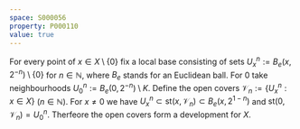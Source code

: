 ```yaml
---
space: S000056
property: P000110
value: true
---
```


For every point of $x\in X\setminus\{0\}$ fix a local base consisting of sets $U^n_x:= B_e(x,2^{-n})\setminus\{0\}$ for $n\in\mathbb N$, where $B_e$ stands for an Euclidean ball. For $0$ take neighbourhoods $U^n_0:=B_e(0,2^{-n})\setminus K$.
Define the open covers $\mathscr V_n:=\{U_x^n:x\in X\}$ ($n\in\mathbb N$).
For $x\neq 0$ we have $U_x^n\subset \mathrm{st}(x,\mathscr V_n)\subset B_e(x,2^{1-n})$ and $\mathrm{st}(0,\mathscr V_n)=U^n_0$. Therfeore the open covers form a development for $X$.
